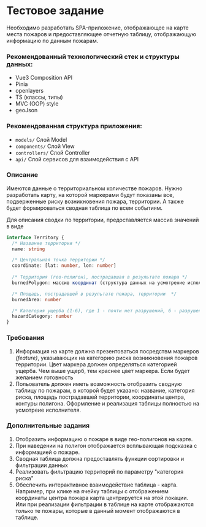 # Тестовое задание

Необходимо разработать SPA-приложение, отображающее на карте места пожаров и предоставляющее отчетную таблицу, отображающую информацию по данным пожарам.

### Рекомендованный технологический стек и структуры данных:
- Vue3 Composition API
- Pinia
- openlayers
- TS (классы, типы)
- MVC (OOP) style
- geoJson 

### Рекомендованная структура приложения:
- `models/` Слой Model
- `components/` Слой View
- `controllers/` Слой Controller
- `api/` Слой сервисов для взаимодействия с API

### Описание
Имеются данные о территориальном количестве пожаров. Нужно разработать карту, на которой маркерами будут показаны все, подверженные риску возникновения пожара, территории. А также будет формироваться сводная таблица по всем событиям.

Для описания сводки по территории, предоставляется массив значений в виде 
```ts
interface Territory {
  /* Название территории */
  name: string

  /* Центральная точка территории */
  coordinate: [lat: number, lon: number]
  
  /* Территория (гео-полигон), пострадавшая в результате пожара */ 
  burnedPolygon: массив координат (структура данных на усмотрение исполнителя)

  /* Площадь, пострадавшей в результате пожара, территории  */
  burnedArea: number

  /* Категория ущерба (1-6), где 1 - почти нет разрушений, 6 - разрушения критические */
  hazardCategory: number
}
```

### Требования
1. Информация на карте должна презентоваться посредствм маркеров *(feature)*, указывающих на категорию риска возникновения пожаров территории. Цвет маркера должен определяться категорией ущерба. Чем выше ущерб, тем краснее цвет маркера.
Если будет желанием готовность 
2. Польователь должен иметь возможность отобразить сводную таблицу по пожарам, в которой будет указано: название, категория риска, площадь пострадавшей территории, координаты центра, контуры полигона. 
Оформление и реализация таблицы полностью на усмотреие исполнителя.


### Дополнительные задания
1. Отобразить информацию о пожаре в виде гео-полигонов на карте. 
2. При наведении на полигон отображается всплывающая подсказка с информацией о пожаре.
3. Сводная таблица должна предоставлять функции сортировки и фильтрации данных
4. Реализовать фильтрацию территорий по параметру "категория риска"
4. Обеспечить интерактивное взаимодействие таблица - карта. Например, при клике на ячейку таблицы с отображением координаты центра пожара карта центрируется на этой локации. Или при реализации фильтрации в таблице на карте отображаются только те пожары, которые в данный момент отображаются в таблице.
